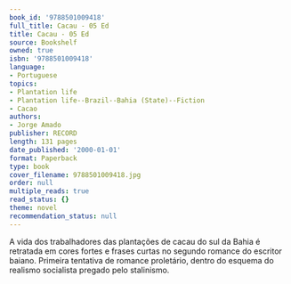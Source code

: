 ```yaml
---
book_id: '9788501009418'
full_title: Cacau - 05 Ed
title: Cacau - 05 Ed
source: Bookshelf
owned: true
isbn: '9788501009418'
language:
- Portuguese
topics:
- Plantation life
- Plantation life--Brazil--Bahia (State)--Fiction
- Cacao
authors:
- Jorge Amado
publisher: RECORD
length: 131 pages
date_published: '2000-01-01'
format: Paperback
type: book
cover_filename: 9788501009418.jpg
order: null
multiple_reads: true
read_status: {}
theme: novel
recommendation_status: null
---
```

A vida dos trabalhadores das plantações de cacau do sul da Bahia é retratada em cores fortes e frases curtas no segundo romance do escritor baiano. Primeira tentativa de romance proletário, dentro do esquema do realismo socialista pregado pelo stalinismo.
